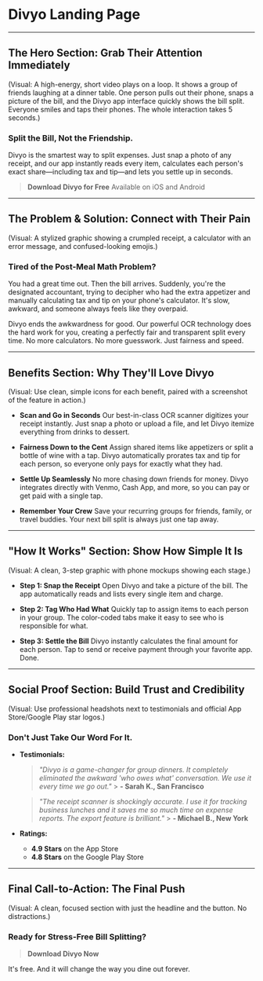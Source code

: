 # Divyo Landing Page

---

## The Hero Section: Grab Their Attention Immediately

(Visual: A high-energy, short video plays on a loop. It shows a group of friends laughing at a dinner table. One person pulls out their phone, snaps a picture of the bill, and the Divyo app interface quickly shows the bill split. Everyone smiles and taps their phones. The whole interaction takes 5 seconds.)

### **Split the Bill, Not the Friendship.**

Divyo is the smartest way to split expenses. Just snap a photo of any receipt, and our app instantly reads every item, calculates each person's exact share—including tax and tip—and lets you settle up in seconds.

> **Download Divyo for Free**
> Available on iOS and Android

---

## The Problem & Solution: Connect with Their Pain

(Visual: A stylized graphic showing a crumpled receipt, a calculator with an error message, and confused-looking emojis.)

### **Tired of the Post-Meal Math Problem?**

You had a great time out. Then the bill arrives. Suddenly, you're the designated accountant, trying to decipher who had the extra appetizer and manually calculating tax and tip on your phone's calculator. It's slow, awkward, and someone always feels like they overpaid.

Divyo ends the awkwardness for good. Our powerful OCR technology does the hard work for you, creating a perfectly fair and transparent split every time. No more calculators. No more guesswork. Just fairness and speed.

---

## Benefits Section: Why They'll Love Divyo

(Visual: Use clean, simple icons for each benefit, paired with a screenshot of the feature in action.)

-   **Scan and Go in Seconds**
    Our best-in-class OCR scanner digitizes your receipt instantly. Just snap a photo or upload a file, and let Divyo itemize everything from drinks to dessert.

-   **Fairness Down to the Cent**
    Assign shared items like appetizers or split a bottle of wine with a tap. Divyo automatically prorates tax and tip for each person, so everyone only pays for exactly what they had.

-   **Settle Up Seamlessly**
    No more chasing down friends for money. Divyo integrates directly with Venmo, Cash App, and more, so you can pay or get paid with a single tap.

-   **Remember Your Crew**
    Save your recurring groups for friends, family, or travel buddies. Your next bill split is always just one tap away.

---

## "How It Works" Section: Show How Simple It Is

(Visual: A clean, 3-step graphic with phone mockups showing each stage.)

-   **Step 1: Snap the Receipt**
    Open Divyo and take a picture of the bill. The app automatically reads and lists every single item and charge.

-   **Step 2: Tag Who Had What**
    Quickly tap to assign items to each person in your group. The color-coded tabs make it easy to see who is responsible for what.

-   **Step 3: Settle the Bill**
    Divyo instantly calculates the final amount for each person. Tap to send or receive payment through your favorite app. Done.

---

## Social Proof Section: Build Trust and Credibility

(Visual: Use professional headshots next to testimonials and official App Store/Google Play star logos.)

### **Don't Just Take Our Word For It.**

-   **Testimonials:**

    > _"Divyo is a game-changer for group dinners. It completely eliminated the awkward 'who owes what' conversation. We use it every time we go out."_ > **- Sarah K., San Francisco**

    > _"The receipt scanner is shockingly accurate. I use it for tracking business lunches and it saves me so much time on expense reports. The export feature is brilliant."_ > **- Michael B., New York**

-   **Ratings:**
    -   **4.9 Stars** on the App Store
    -   **4.8 Stars** on the Google Play Store

---

## Final Call-to-Action: The Final Push

(Visual: A clean, focused section with just the headline and the button. No distractions.)

### **Ready for Stress-Free Bill Splitting?**

> **Download Divyo Now**

It's free. And it will change the way you dine out forever.
